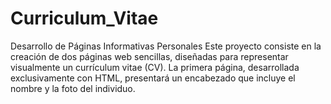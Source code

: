 # Curriculum_Vitae
Desarrollo de Páginas Informativas Personales  Este proyecto consiste en la creación de dos páginas web sencillas, diseñadas para representar visualmente un currículum vitae (CV). La primera página, desarrollada exclusivamente con HTML, presentará un encabezado que incluye el nombre y la foto del individuo. 
